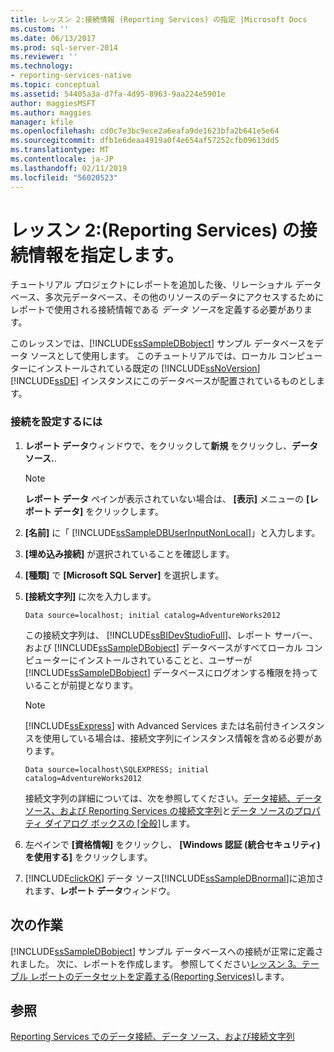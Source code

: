 ```yaml
---
title: レッスン 2:接続情報 (Reporting Services) の指定 |Microsoft Docs
ms.custom: ''
ms.date: 06/13/2017
ms.prod: sql-server-2014
ms.reviewer: ''
ms.technology:
- reporting-services-native
ms.topic: conceptual
ms.assetid: 54405a3a-d7fa-4d95-8963-9aa224e5901e
author: maggiesMSFT
ms.author: maggies
manager: kfile
ms.openlocfilehash: cd0c7e3bc9ece2a6eafa9de1623bfa2b641e5e64
ms.sourcegitcommit: dfb1e6deaa4919a0f4e654af57252cfb09613dd5
ms.translationtype: MT
ms.contentlocale: ja-JP
ms.lasthandoff: 02/11/2019
ms.locfileid: "56020523"
---
```

# <a name="lesson-2-specifying-connection-information-reporting-services"></a>レッスン 2:(Reporting Services) の接続情報を指定します。
  チュートリアル プロジェクトにレポートを追加した後、リレーショナル データベース、多次元データベース、その他のリソースのデータにアクセスするためにレポートで使用される接続情報である *データ ソース*を定義する必要があります。  
  
 このレッスンでは、[!INCLUDE[ssSampleDBobject](../includes/sssampledbobject-md.md)] サンプル データベースをデータ ソースとして使用します。 このチュートリアルでは、ローカル コンピューターにインストールされている既定の [!INCLUDE[ssNoVersion](../includes/ssnoversion-md.md)] [!INCLUDE[ssDE](../includes/ssde-md.md)] インスタンスにこのデータベースが配置されているものとします。  
  
### <a name="to-set-up-a-connection"></a>接続を設定するには  
  
1.  **レポート データ**ウィンドウで、をクリックして**新規** をクリックし、**データ ソース.**.  
  
    > [!NOTE]  
    >  **レポート データ** ペインが表示されていない場合は、 **[表示]** メニューの **[レポート データ]** をクリックします。  
  
2.  **[名前]** に「 [!INCLUDE[ssSampleDBUserInputNonLocal](../includes/sssampledbuserinputnonlocal-md.md)]」と入力します。  
  
3.  **[埋め込み接続]** が選択されていることを確認します。  
  
4.  **[種類]** で **[Microsoft SQL Server]** を選択します。  
  
5.  **[接続文字列]** に次を入力します。  
  
    ```  
    Data source=localhost; initial catalog=AdventureWorks2012  
    ```  
  
     この接続文字列は、 [!INCLUDE[ssBIDevStudioFull](../includes/ssbidevstudiofull-md.md)]、レポート サーバー、および [!INCLUDE[ssSampleDBobject](../includes/sssampledbobject-md.md)] データベースがすべてローカル コンピューターにインストールされていることと、ユーザーが [!INCLUDE[ssSampleDBobject](../includes/sssampledbobject-md.md)] データベースにログオンする権限を持っていることが前提となります。  
  
    > [!NOTE]  
    >  [!INCLUDE[ssExpress](../includes/ssexpress-md.md)] with Advanced Services または名前付きインスタンスを使用している場合は、接続文字列にインスタンス情報を含める必要があります。  
    >   
    >  `Data source=localhost\SQLEXPRESS; initial catalog=AdventureWorks2012`  
    >   
    >  接続文字列の詳細については、次を参照してください。[データ接続、データ ソース、および Reporting Services の接続文字列](data-connections-data-sources-and-connection-strings-in-reporting-services.md)と[データ ソースのプロパティ ダイアログ ボックスの [全般]](data-source-properties-dialog-box-general.md)します。  
  
6.  左ペインで **[資格情報]** をクリックし、 **[Windows 認証 (統合セキュリティ) を使用する]** をクリックします。  
  
7.  [!INCLUDE[clickOK](../includes/clickok-md.md)] データ ソース[!INCLUDE[ssSampleDBnormal](../includes/sssampledbnormal-md.md)]に追加されます、**レポート データ**ウィンドウ。  
  
## <a name="next-task"></a>次の作業  
 [!INCLUDE[ssSampleDBobject](../includes/sssampledbobject-md.md)] サンプル データベースへの接続が正常に定義されました。 次に、レポートを作成します。 参照してください[レッスン 3。テーブル レポートのデータセットを定義する&#40;Reporting Services&#41;](lesson-3-defining-a-dataset-for-the-table-report-reporting-services.md)します。  
  
## <a name="see-also"></a>参照  
 [Reporting Services でのデータ接続、データ ソース、および接続文字列](data-connections-data-sources-and-connection-strings-in-reporting-services.md)  
  
  
